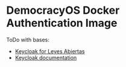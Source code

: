 # DemocracyOS Docker Authentication Image

ToDo with bases:
- [Keycloak for Leyes Abiertas](https://github.com/DemocraciaEnRed/leyesabiertas-keycloak)
- [Keycloak documentation](https://gruchalski.com/posts/2020-09-03-keycloak-with-docker-compose/)

